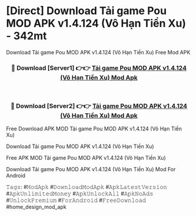 # [Direct] Download Tải game Pou MOD APK v1.4.124 (Vô Hạn Tiền Xu) - 342mt
Download Tải game Pou MOD APK v1.4.124 (Vô Hạn Tiền Xu) Free Mod APK

<div align="center">
<h3>🔴 Download [Server1] 👉👉 <a href="https://apk-comot.site?title=Tải_game_Pou_MOD_APK_v1.4.124_(Vô_Hạn_Tiền_Xu)">Tải game Pou MOD APK v1.4.124 (Vô Hạn Tiền Xu) Mod Apk</a></h3><br>

<h3>🔴 Download [Server2] 👉👉 <a href="https://apk-comot.site?title=Tải_game_Pou_MOD_APK_v1.4.124_(Vô_Hạn_Tiền_Xu)">Tải game Pou MOD APK v1.4.124 (Vô Hạn Tiền Xu) Mod Apk</a></h3>
</div>


Free Download APK MOD Tải game Pou MOD APK v1.4.124 (Vô Hạn Tiền Xu)

Download Tải game Pou MOD APK v1.4.124 (Vô Hạn Tiền Xu) 

Free APK MOD Tải game Pou MOD APK v1.4.124 (Vô Hạn Tiền Xu) 

Download Tải game Pou MOD APK v1.4.124 (Vô Hạn Tiền Xu) Mod For Android

𝚃𝚊𝚐𝚜: #𝙼𝚘𝚍𝙰𝚙𝚔 #𝙳𝚘𝚠𝚗𝚕𝚘𝚊𝚍𝙼𝚘𝚍𝙰𝚙𝚔 #𝙰𝚙𝚔𝙻𝚊𝚝𝚎𝚜𝚝𝚅𝚎𝚛𝚜𝚒𝚘𝚗 #𝙰𝚙𝚔𝚄𝚗𝚕𝚒𝚖𝚒𝚝𝚎𝚍𝙼𝚘𝚗𝚎𝚢 #𝙰𝚙𝚔𝚄𝚗𝚕𝚘𝚌𝚔𝙰𝚕𝚕 #𝙰𝚙𝚔𝙽𝚘𝙰𝚍𝚜 #𝚄𝚗𝚕𝚘𝚌𝚔𝙿𝚛𝚎𝚖𝚒𝚞𝚖 #𝙵𝚘𝚛𝙰𝚗𝚍𝚛𝚘𝚒𝚍 #𝙵𝚛𝚎𝚎𝙳𝚘𝚠𝚗𝚕𝚘𝚊𝚍 #home_design_mod_apk